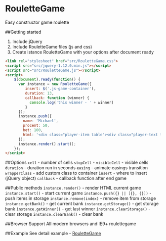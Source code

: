 # RouletteGame
Easy constructor game roulette

##Getting started
1. Include jQuery
2. Include RouletteGame files (js and css)
3. Create istance RouletteGame with your options after document ready
```html
<link rel="stylesheet" href="src/RouletteGame.css">
<script src="src/jquery-1.12.0.min.js"></script>
<script src="src/RouletteGame.js"></script>
<script>
    $(document).ready(function() {
      var instance = new RouletteGame({
         insert: $('.js-game-container'),
         duration: 13,
         callback: function (winner) {
           console.log('this winner - ' + winner)
         }
      });
      instance.push({
        name: 'Michael',
        procent: 50,
        bet: 100,
        html: '<div class="player-item table"><div class="player-text table-cell">Michael</div></div>'
      });
      instance.render().start();
    });
</script>
```

##Options
<code>cell</code> - number of cells
<code>stopCell</code> - 
<code>visibleCell</code> - visible cells
<code>duration</code> - duration run in seconds
<code>easing</code> - animate easings transition
<code>wrapperClass</code> - add custom class to container
<code>insert</code> - where to insert (jQuery object)
<code>callback</code> - callback function after end game


##Public methods
<code>instance.render()</code> - render HTML current game
<code>instance.start()</code> - start current game
<code>instance.push({} || [{}, {}])</code> - push items in storage
<code>instance.remove(index)</code> - remove item from storage
<code>instance.getBank()</code> - get current bank
<code>instance.getStorage()</code> - get storage bank
<code>instance.getWinner()</code> - get last winner
<code>instance.clearStorage()</code> - clear storage
<code>instance.clearBank()</code> - clear bank


##Browser Support
All modern browsers and IE9+
roulettegame

##Example
See detail example - <a href="http://m-ulyanov.github.io/roulettegame/">RouletteGame</a>